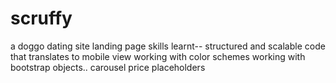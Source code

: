 # scruffy
a doggo dating site landing page
skills learnt--
structured and scalable code that translates to mobile view
working with color schemes
working with bootstrap objects..
carousel 
price placeholders
